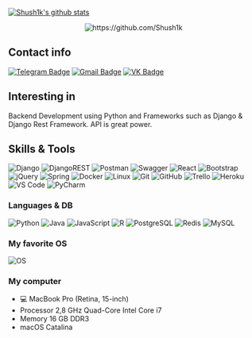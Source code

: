 [![Shush1k's github stats](https://github-readme-stats.vercel.app/api?username=shush1k&show_icons=true&theme=tokyonight)](https://github.com/Shush1k)

<p align="center">
  <img src="https://komarev.com/ghpvc/?username=Shush1k" alt="https://github.com/Shush1k" />
</p>

## Contact info
[![Telegram Badge](https://img.shields.io/badge/-@shush1k__73-blue?style=flat&logo=Telegram&logoColor=white)](https://t.me/shush1k_73 "Contact on Telegram")
[![Gmail Badge](https://img.shields.io/badge/-shush1k.b@gmail.com-c14438?style=flat&logo=Gmail&logoColor=white)](mailto:shush1k.b@gmail.com "Connect via Email")
[![VK Badge](https://img.shields.io/badge/-shush1k__s-black?style=flat&logo=VK&logoColor=white)](https://vk.com/shush1k_s "Contact on VK")

## Interesting in
Backend Development using Python and Frameworks such as Django & Django Rest Framework. API is great power.

## Skills & Tools
![Django](https://img.shields.io/badge/Django-092E20?style=flat-square&logo=django&logoColor=white)
![DjangoREST](https://img.shields.io/badge/Django-REST-ff1709?style=flat-square&logo=django&logoColor=white&color=ff1709&labelColor=gray)
![Postman](https://img.shields.io/badge/Postman-FF6C37?style=flat-square&logo=postman&logoColor=white)
![Swagger](https://img.shields.io/badge/-Swagger-%23Clojure?style=flat-square&logo=swagger&logoColor=white)
![React](https://img.shields.io/badge/React-%2320232a.svg?style=flat-square&logo=react&logoColor=%2361DAFB)
![Bootstrap](https://img.shields.io/badge/Bootstrap%204-%23563D7C.svg?style=flat-square&logo=bootstrap&logoColor=white)
![jQuery](https://img.shields.io/badge/jQuery-%230769AD.svg?style=flat-square&logo=jquery&logoColor=white)
![Spring](https://img.shields.io/badge/Spring-%236DB33F.svg?style=flat-square&logo=spring&logoColor=white)
![Docker](https://img.shields.io/badge/-Docker-336791?style=flat-square&logo=docker)
![Linux](https://img.shields.io/badge/Linux-181717?style=flat-square&logo=linux)
![Git](https://img.shields.io/badge/-Git-181717?style=flat-square&logo=git)
![GitHub](https://img.shields.io/badge/-GitHub-181717?style=flat-square&logo=github)
![Trello](https://img.shields.io/badge/Trello-%23026AA7.svg?style=flat-square&logo=Trello&logoColor=white)
![Heroku](https://img.shields.io/badge/Heroku-%23430098.svg?style=flat-square&logo=heroku&logoColor=white)
![VS Code](https://img.shields.io/badge/-VS%20Code-007ACC?style=flat-square&logo=visual-studio-code)
![PyCharm](https://img.shields.io/badge/-PyCharm-007ACC?style=flat-square&logo=pycharm)

### Languages & DB
![Python](https://img.shields.io/badge/-Python-black?style=flat&logo=Python)
![Java](https://img.shields.io/badge/-Java-orange?style=flat&logo=Java)
![JavaScript](https://img.shields.io/badge/-JavaScript-gray?style=flat&logo=javascript&logoColor=%23F7DF1E)
![R](https://img.shields.io/badge/R-%23276DC3.svg?style=flat&logo=r&logoColor=white)
![PostgreSQL](https://img.shields.io/badge/-PostgreSQL-blue?style=flat&logo=postgresql&logoColor=black)
![Redis](https://img.shields.io/badge/Redis-%23DD0031.svg?style=flat&logo=redis&logoColor=white)
![MySQL](https://img.shields.io/badge/-MySQL-black?style=flat&logo=mysql&logoColor=white)

### My favorite OS

![OS](https://img.shields.io/badge/OS-macOS-informational?style=flat-square&logo=apple&logoColor=white)

### My computer
* 💻 MacBook Pro (Retina, 15-inch)
* Processor 2,8 GHz Quad-Core Intel Core i7
* Memory 16 GB DDR3
* macOS Catalina
